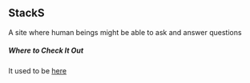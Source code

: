 ## StackS
A site where human beings might be able to ask and answer questions
##### Where to Check It Out
It used to be [here](https://hogum.github.io/StackS/index.html)
